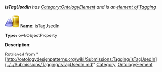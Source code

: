 ___isTagUsedIn__ has [Category:OntologyElement](../../Category/OntologyElement.md "Category:OntologyElement") and is an [element of](../../Property/ElementOf.md "Property:ElementOf") [Tagging](../../Submissions/Tagging.md "Submissions:Tagging")_


  




[![ObjectProperty](../../images/thumb/c/c3/ObjectProperty.gif/45px-ObjectProperty.gif)](../../Image/ObjectProperty.gif.md "ObjectProperty")
__Name__: isTagUsedIn 


__Type:__ owl:ObjectProperty 


__Description__: 





Retrieved from "[http://ontologydesignpatterns.org/wiki/Submissions:Tagging/isTagUsedIn](../../Submissions/Tagging/isTagUsedIn.md)"
 [Category](http://ontologydesignpatterns.org/wiki/Special:Categories "Special:Categories"): [OntologyElement](../../Category/OntologyElement.md "Category:OntologyElement")